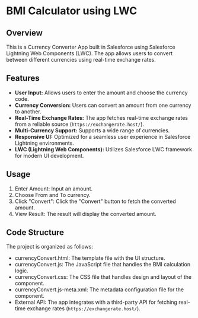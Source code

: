 # BMI Calculator using LWC
## Overview
This is a Currency Converter App built in Salesforce using Salesforce Lightning Web Components (LWC). The app allows users to convert between different currencies using real-time exchange rates.

## Features
* **User Input:** Allows users to enter the amount and choose the currency code.
* **Currency Conversion:** Users can convert an amount from one currency to another.
* **Real-Time Exchange Rates:** The app fetches real-time exchange rates from a reliable source (`https://exchangerate.host/`).
* **Multi-Currency Support:** Supports a wide range of currencies.
* **Responsive UI:** Optimized for a seamless user experience in Salesforce Lightning environments.
* **LWC (Lightning Web Components):** Utilizes Salesforce LWC framework for modern UI development.

## Usage
1. Enter Amount: Input an amount.
2. Choose From and To currency.
3. Click "Convert": Click the "Convert" button to fetch the converted amount.
4. View Result: The result will display the converted amount.
	
## Code Structure
The project is organized as follows:

* currencyConvert.html: The template file with the UI structure.
* currencyConvert.js: The JavaScript file that handles the BMI calculation logic.
* currencyConvert.css: The CSS file that handles design and layout of the component.
* currencyConvert.js-meta.xml: The metadata configuration file for the component.
* External API: The app integrates with a third-party API for fetching real-time exchange rates (`https://exchangerate.host/`).

